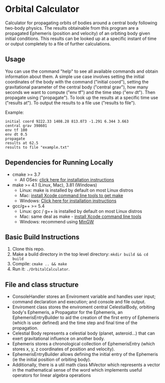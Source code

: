 # Orbital Calculator

Calculator for propagating orbits of bodies around a central body following two-body physics.
The results obtainable from this program are a propagated Ephemeris (position and velocity) of
an orbiting body given initial conditions. This results can be looked up at a specific instant of time
or output completely to a file of further calculations.

## Usage 
You can use the command "help" to see all available commands and obtain information about them.
A simple use case involves setting the initial coordinates of the body with the command ("initial coord"),
setting the gravitational parameter of the central body ("central grav"), how many seconds we want to compute
("env tf") and the time step ("env dt"). Then propagate using ("propagate"). 
To look up the results at a specific time use ("results at"). To output the results to a file use ("results to file").

Example:
```
initial coord 9222.33 1408.28 813.073 -1.291 6.344 3.663
central grav 398601
env tf 100
env dt 0.5
propagate
results at 62.5
results to file "example.txt"
```

## Dependencies for Running Locally
* cmake >= 3.7
  * All OSes: [click here for installation instructions](https://cmake.org/install/)
* make >= 4.1 (Linux, Mac), 3.81 (Windows)
  * Linux: make is installed by default on most Linux distros
  * Mac: [install Xcode command line tools to get make](https://developer.apple.com/xcode/features/)
  * Windows: [Click here for installation instructions](http://gnuwin32.sourceforge.net/packages/make.htm)
* gcc/g++ >= 5.4
  * Linux: gcc / g++ is installed by default on most Linux distros
  * Mac: same deal as make - [install Xcode command line tools](https://developer.apple.com/xcode/features/)
  * Windows: recommend using [MinGW](http://www.mingw.org/)

## Basic Build Instructions

1. Clone this repo.
2. Make a build directory in the top level directory: `mkdir build && cd build`
3. Compile: `cmake .. && make`
4. Run it: `./OrbitalCalculator`.

## File and class structure
* ConsoleHandler stores an Enviroment variable and handles user input; command declaration and execution; 
and console and file output. 
* Enviroment class stores the enviroment central CelestialBody, orbiting body's 
Ephemeris, a Propagator for the Ephemeris, an EphemerisEntryBuilder to aid the creation of the first entry 
of Ephemeris (which is user defined) and the time step and final time of the propagation.
* Celestial Body represents a celestial body (planet, asteroid...) that can exert gravitational influence on another body.
* Ephemeris stores a chronological collection of EphemerisEntry (which stores x, y, z coordinates of position and velocity). 
* EphemerisEntryBuilder allows defining the initial entry of the Ephemeris (ie the initial position of orbiting body).
* Additionally, there is a util math class MVector which represents a vector in  the mathematical sense of the word which 
implements useful operators for linear algebra operations